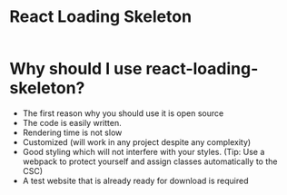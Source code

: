 <h1>React Loading Skeleton</h1>
<img src="https://camo.githubusercontent.com/77ca9f8365562131c11dd6bfdb0e81bc8a3aa91474c852229e9b95e64495d239/68747470733a2f2f6d656469612e67697068792e636f6d2f6d656469612f6c3049796b346241416a6163334155326b2f67697068792e676966" alt="" />

# Why should I use react-loading-skeleton?

<ul>
  <li>The first reason why you should use it is open source</li>
  <li>The code is easily written.</li>
  <li>Rendering time is not slow</li>
  <li>Customized (will work in any project despite any complexity)</li>
  <li>Good styling which will not interfere with your styles. (Tip: Use a webpack to protect yourself and assign classes automatically to the CSC)</li>
  <li>A test website that is already ready for download is required</li>
</ul>
